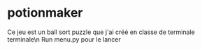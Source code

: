 # potionmaker

Ce jeu est un ball sort puzzle que j'ai créé en classe de terminale terminale\n
Run menu.py pour le lancer
